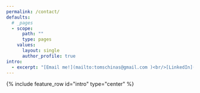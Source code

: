 ```yaml
---
permalink: /contact/
defaults:
  # _pages
  - scope:
      path: ""
      type: pages
    values:
      layout: single
      author_profile: true
intro:
  - excerpt: "[Email me!](mailto:tomschinas@gmail.com )<br/>[LinkedIn](https://www.linkedin.com/in/thomas-schinas-84353787/ )"
---
```


{% include feature_row id="intro" type="center" %}